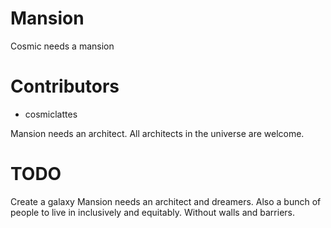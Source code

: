 # Mansion

Cosmic needs a mansion

# Contributors
- cosmiclattes

Mansion needs an architect. All architects in the universe are welcome.

# TODO
Create a galaxy
Mansion needs an architect and dreamers. Also a bunch of people to live in inclusively and equitably. Without walls and barriers.
